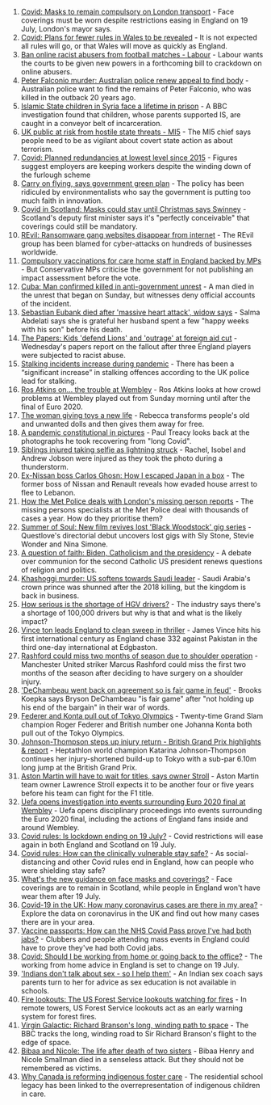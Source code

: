 1. [Covid: Masks to remain compulsory on London transport](https://www.bbc.co.uk/news/uk-england-london-57826331) - Face coverings must be worn despite restrictions easing in England on 19 July, London's mayor says.
2. [Covid: Plans for fewer rules in Wales to be revealed](https://www.bbc.co.uk/news/uk-wales-politics-57822816) - It is not expected all rules will go, or that Wales will move as quickly as England.
3. [Ban online racist abusers from football matches - Labour](https://www.bbc.co.uk/news/uk-politics-57828402) - Labour wants the courts to be given new powers in a forthcoming bill to crackdown on online abusers.
4. [Peter Falconio murder: Australian police renew appeal to find body](https://www.bbc.co.uk/news/world-australia-57830808) - Australian police want to find the remains of Peter Falconio, who was killed in the outback 20 years ago.
5. [Islamic State children in Syria face a lifetime in prison](https://www.bbc.co.uk/news/world-middle-east-57829441) - A BBC investigation found that children, whose parents supported IS, are caught in a conveyor belt of incarceration.
6. [UK public at risk from hostile state threats - MI5](https://www.bbc.co.uk/news/uk-57829261) - The MI5 chief says people need to be as vigilant about covert state action as about terrorism.
7. [Covid: Planned redundancies at lowest level since 2015](https://www.bbc.co.uk/news/business-57826625) - Figures suggest employers are keeping workers despite the winding down of the furlough scheme
8. [Carry on flying, says government green plan](https://www.bbc.co.uk/news/business-57830168) - The policy has been ridiculed by environmentalists who say the government is putting too much faith in innovation.
9. [Covid in Scotland: Masks could stay until Christmas says Swinney](https://www.bbc.co.uk/news/uk-scotland-57829591) - Scotland's deputy first minister says it's "perfectly conceivable" that coverings could still be mandatory.
10. [REvil: Ransomware gang websites disappear from internet](https://www.bbc.co.uk/news/technology-57826851) - The REvil group has been blamed for cyber-attacks on hundreds of businesses worldwide.
11. [Compulsory vaccinations for care home staff in England backed by MPs](https://www.bbc.co.uk/news/uk-57829135) - But Conservative MPs criticise the government for not publishing an impact assessment before the vote.
12. [Cuba: Man confirmed killed in anti-government unrest](https://www.bbc.co.uk/news/world-latin-america-57830160) - A man died in the unrest that began on Sunday, but witnesses deny official accounts of the incident.
13. [Sebastian Eubank died after 'massive heart attack', widow says](https://www.bbc.co.uk/news/uk-57828270) - Salma Abdelati says she is grateful her husband spent a few "happy weeks with his son" before his death.
14. [The Papers: Kids 'defend Lions' and 'outrage' at foreign aid cut](https://www.bbc.co.uk/news/blogs-the-papers-57829949) - Wednesday's papers report on the fallout after three England players were subjected to racist abuse.
15. [Stalking incidents increase during pandemic](https://www.bbc.co.uk/news/uk-57756992) - There has been a “significant increase” in stalking offences according to the UK police lead for stalking.
16. [Ros Atkins on... the trouble at Wembley](https://www.bbc.co.uk/news/uk-57829412) - Ros Atkins looks at how crowd problems at Wembley played out from Sunday morning until after the final of Euro 2020.
17. [The woman giving toys a new life](https://www.bbc.co.uk/news/world-europe-57808946) - Rebecca transforms people's old and unwanted dolls and then gives them away for free.
18. [A pandemic constitutional in pictures](https://www.bbc.co.uk/news/in-pictures-57819761) - Paul Treacy looks back at the photographs he took recovering from "long Covid".
19. [Siblings injured taking selfie as lightning struck](https://www.bbc.co.uk/news/uk-england-london-57825759) - Rachel, Isobel and Andrew Jobson were injured as they took the photo during a thunderstorm.
20. [Ex-Nissan boss Carlos Ghosn: How I escaped Japan in a box](https://www.bbc.co.uk/news/business-57760993) - The former boss of Nissan and Renault reveals how evaded house arrest to flee to Lebanon.
21. [How the Met Police deals with London's missing person reports](https://www.bbc.co.uk/news/uk-england-london-57762720) - The missing persons specialists at the Met Police deal with thousands of cases a year. How do they prioritise them?
22. [Summer of Soul: New film revives lost 'Black Woodstock' gig series](https://www.bbc.co.uk/news/entertainment-arts-57803091) - Questlove's directorial debut uncovers lost gigs with Sly Stone, Stevie Wonder and Nina Simone.
23. [A question of faith: Biden, Catholicism and the presidency](https://www.bbc.co.uk/news/world-us-canada-57825309) - A debate over communion for the second Catholic US president renews questions of religion and politics.
24. [Khashoggi murder: US softens towards Saudi leader](https://www.bbc.co.uk/news/world-middle-east-57760786) - Saudi Arabia's crown prince was shunned after the 2018 killing, but the kingdom is back in business.
25. [How serious is the shortage of HGV drivers?](https://www.bbc.co.uk/news/57810729) - The industry says there's a shortage of 100,000 drivers but why is that and what is the likely impact?
26. [Vince ton leads England to clean sweep in thriller](https://www.bbc.co.uk/sport/cricket/57823109) - James Vince hits his first international century as England chase 332 against Pakistan in the third one-day international at Edgbaston.
27. [Rashford could miss two months of season due to shoulder operation](https://www.bbc.co.uk/sport/football/57829927) - Manchester United striker Marcus Rashford could miss the first two months of the season after deciding to have surgery on a shoulder injury.
28. ['DeChambeau went back on agreement so is fair game in feud'](https://www.bbc.co.uk/sport/golf/57826438) - Brooks Koepka says Bryson DeChambeau "is fair game" after "not holding up his end of the bargain" in their war of words.
29. [Federer and Konta pull out of Tokyo Olympics](https://www.bbc.co.uk/sport/tennis/57825935) - Twenty-time Grand Slam champion Roger Federer and British number one Johanna Konta both pull out of the Tokyo Olympics.
30. [Johnson-Thompson steps up injury return - British Grand Prix highlights & report](https://www.bbc.co.uk/sport/athletics/57824705) - Heptathlon world champion Katarina Johnson-Thompson continues her injury-shortened build-up to Tokyo with a sub-par 6.10m long jump at the British Grand Prix.
31. [Aston Martin will have to wait for titles, says owner Stroll](https://www.bbc.co.uk/sport/formula1/57808355) - Aston Martin team owner Lawrence Stroll expects it to be another four or five years before his team can fight for the F1 title.
32. [Uefa opens investigation into events surrounding Euro 2020 final at Wembley](https://www.bbc.co.uk/sport/football/57823364) - Uefa opens disciplinary proceedings into events surrounding the Euro 2020 final, including the actions of England fans inside and around Wembley.
33. [Covid rules: Is lockdown ending on 19 July?](https://www.bbc.co.uk/news/explainers-52530518) - Covid restrictions will ease again in both England and Scotland on 19 July.
34. [Covid rules: How can the clinically vulnerable stay safe?](https://www.bbc.co.uk/news/health-51997151) - As social-distancing and other Covid rules end in England, how can people who were shielding stay safe?
35. [What's the new guidance on face masks and coverings?](https://www.bbc.co.uk/news/health-51205344) - Face coverings are to remain in Scotland, while people in England won't have wear them after 19 July.
36. [Covid-19 in the UK: How many coronavirus cases are there in my area?](https://www.bbc.co.uk/news/uk-51768274) - Explore the data on coronavirus in the UK and find out how many cases there are in your area.
37. [Vaccine passports: How can the NHS Covid Pass prove I've had both jabs?](https://www.bbc.co.uk/news/explainers-55718553) - Clubbers and people attending mass events in England could have to prove they've had both Covid jabs.
38. [Covid: Should I be working from home or going back to the office?](https://www.bbc.co.uk/news/business-52567567) - The working from home advice in England is set to change on 19 July.
39. ['Indians don't talk about sex - so I help them'](https://www.bbc.co.uk/news/stories-56838660) - An Indian sex coach says parents turn to her for advice as sex education is not available in schools.
40. [Fire lookouts: The US Forest Service lookouts watching for fires](https://www.bbc.co.uk/news/world-us-canada-57626403) - In remote towers, US Forest Service lookouts act as an early warning system for forest fires.
41. [Virgin Galactic: Richard Branson's long, winding path to space](https://www.bbc.co.uk/news/science-environment-57798167) - The BBC tracks the long, winding road to Sir Richard Branson's flight to the edge of space.
42. [Bibaa and Nicole: The life after death of two sisters](https://www.bbc.co.uk/news/uk-england-london-57679755) - Bibaa Henry and Nicole Smallman died in a senseless attack. But they should not be remembered as victims.
43. [Why Canada is reforming indigenous foster care](https://www.bbc.co.uk/news/world-us-canada-57646170) - The residential school legacy has been linked to the overrepresentation of indigenous children in care.
